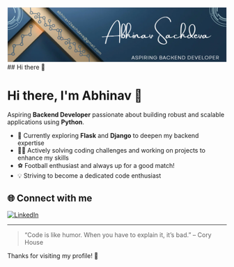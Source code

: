 <img src="https://github.com/abhinav1-del/abhinav1-del/blob/541cc85a8157b602c305ca6f2fd0bcdf8e603675/new%20linkedin.png">
## Hi there 👋

# Hi there, I'm Abhinav 👋

Aspiring **Backend Developer** passionate about building robust and scalable applications using **Python**.

- 🌱 Currently exploring **Flask** and **Django** to deepen my backend expertise
- 🧑‍💻 Actively solving coding challenges and working on projects to enhance my skills
- ⚽ Football enthusiast and always up for a good match!
- 💡 Striving to become a dedicated code enthusiast

## 🌐 Connect with me
[![LinkedIn](https://img.shields.io/badge/LinkedIn-blue?style=flat-square&logo=linkedin)](https://www.linkedin.com/in/abhinav-sachdeva-6b7909318/)

---

> “Code is like humor. When you have to explain it, it’s bad.” – Cory House

Thanks for visiting my profile! 🚀
